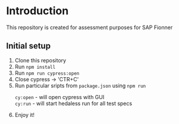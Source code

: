 # Introduction
This repository is created for assessment purposes for SAP Fionner

## Initial setup

1. Clone this repository
2. Run `npm install`
3. Run `npm run cypress:open`
4. Close cypress -> 'CTR+C'
5. Run particular sripts from `package.json` using `npm run`<p>
  `cy:open` - will open cypress with GUI<br>
  `cy:run`  - will start hedaless run for all test specs
6. Enjoy it!